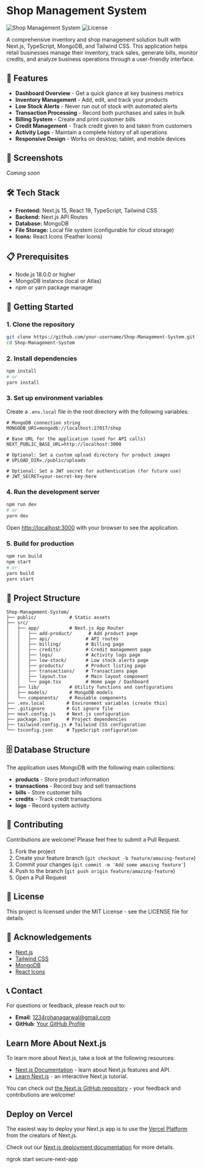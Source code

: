 # Shop Management System

![Shop Management System](https://img.shields.io/badge/Status-Development-yellow)
![License](https://img.shields.io/badge/License-MIT-blue)

A comprehensive inventory and shop management solution built with Next.js, TypeScript, MongoDB, and Tailwind CSS. This application helps retail businesses manage their inventory, track sales, generate bills, monitor credits, and analyze business operations through a user-friendly interface.

## 🚀 Features

- **Dashboard Overview** - Get a quick glance at key business metrics
- **Inventory Management** - Add, edit, and track your products
- **Low Stock Alerts** - Never run out of stock with automated alerts
- **Transaction Processing** - Record both purchases and sales in bulk
- **Billing System** - Create and print customer bills
- **Credit Management** - Track credit given to and taken from customers
- **Activity Logs** - Maintain a complete history of all operations
- **Responsive Design** - Works on desktop, tablet, and mobile devices

## 📸 Screenshots

*Coming soon*

## 🛠️ Tech Stack

- **Frontend:** Next.js 15, React 19, TypeScript, Tailwind CSS
- **Backend:** Next.js API Routes
- **Database:** MongoDB
- **File Storage:** Local file system (configurable for cloud storage)
- **Icons:** React Icons (Feather Icons)

## 📋 Prerequisites

- Node.js 18.0.0 or higher
- MongoDB instance (local or Atlas)
- npm or yarn package manager

## 🚀 Getting Started

### 1. Clone the repository

```bash
git clone https://github.com/your-username/Shop-Management-System.git
cd Shop-Management-System
```

### 2. Install dependencies

```bash
npm install
# or
yarn install
```

### 3. Set up environment variables

Create a `.env.local` file in the root directory with the following variables:

```
# MongoDB connection string
MONGODB_URI=mongodb://localhost:27017/shop

# Base URL for the application (used for API calls)
NEXT_PUBLIC_BASE_URL=http://localhost:3000

# Optional: Set a custom upload directory for product images
# UPLOAD_DIR=./public/uploads

# Optional: Set a JWT secret for authentication (for future use)
# JWT_SECRET=your-secret-key-here
```

### 4. Run the development server

```bash
npm run dev
# or
yarn dev
```

Open [http://localhost:3000](http://localhost:3000) with your browser to see the application.

### 5. Build for production

```bash
npm run build
npm start
# or
yarn build
yarn start
```

## 🔧 Project Structure

```
Shop-Management-System/
├── public/            # Static assets
├── src/
│   ├── app/           # Next.js App Router
│   │   ├── add-product/      # Add product page
│   │   ├── api/             # API routes
│   │   ├── billing/         # Billing page
│   │   ├── credits/         # Credit management page
│   │   ├── logs/            # Activity logs page
│   │   ├── low-stock/       # Low stock alerts page
│   │   ├── products/        # Product listing page
│   │   ├── transactions/    # Transactions page
│   │   ├── layout.tsx       # Main layout component
│   │   └── page.tsx         # Home page / Dashboard
│   ├── lib/           # Utility functions and configurations
│   ├── models/        # MongoDB models
│   └── components/    # Reusable components
├── .env.local        # Environment variables (create this)
├── .gitignore        # Git ignore file
├── next.config.js    # Next.js configuration
├── package.json      # Project dependencies
├── tailwind.config.js # Tailwind CSS configuration
└── tsconfig.json     # TypeScript configuration
```

## 🗄️ Database Structure

The application uses MongoDB with the following main collections:

- **products** - Store product information
- **transactions** - Record buy and sell transactions
- **bills** - Store customer bills
- **credits** - Track credit transactions
- **logs** - Record system activity

## 🤝 Contributing

Contributions are welcome! Please feel free to submit a Pull Request.

1. Fork the project
2. Create your feature branch (`git checkout -b feature/amazing-feature`)
3. Commit your changes (`git commit -m 'Add some amazing feature'`)
4. Push to the branch (`git push origin feature/amazing-feature`)
5. Open a Pull Request

## 📝 License

This project is licensed under the MIT License - see the LICENSE file for details.

## 🙏 Acknowledgements

- [Next.js](https://nextjs.org/)
- [Tailwind CSS](https://tailwindcss.com/)
- [MongoDB](https://www.mongodb.com/)
- [React Icons](https://react-icons.github.io/react-icons/)

## 📞 Contact

For questions or feedback, please reach out to:

- **Email**: 1234rohanagarwal@gmail.com
- **GitHub**: [Your GitHub Profile](https://github.com/the-ronnie)

## Learn More About Next.js

To learn more about Next.js, take a look at the following resources:

- [Next.js Documentation](https://nextjs.org/docs) - learn about Next.js features and API.
- [Learn Next.js](https://nextjs.org/learn) - an interactive Next.js tutorial.

You can check out [the Next.js GitHub repository](https://github.com/vercel/next.js) - your feedback and contributions are welcome!

## Deploy on Vercel

The easiest way to deploy your Next.js app is to use the [Vercel Platform](https://vercel.com/new?utm_medium=default-template&filter=next.js&utm_source=create-next-app&utm_campaign=create-next-app-readme) from the creators of Next.js.

Check out our [Next.js deployment documentation](https://nextjs.org/docs/app/building-your-application/deploying) for more details.


ngrok start secure-next-app
